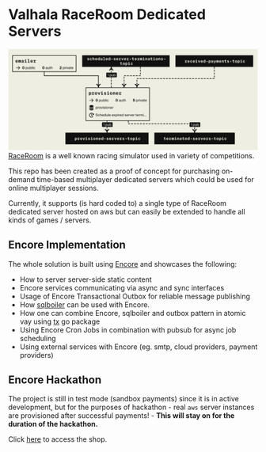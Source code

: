 # Valhala RaceRoom Dedicated Servers
![Flow Sample](res/flow-sample.png)
[RaceRoom](https://game.raceroom.com/) is a well known racing simulator used in variety of competitions.

This repo has been created as a proof of concept for purchasing on-demand time-based multiplayer dedicated servers
which could be used for online multiplayer sessions.

Currently, it supports (is hard coded to) a single type of RaceRoom dedicated server hosted on aws but can 
easily be extended to handle all kinds of games / servers.

## Encore Implementation
The whole solution is built using [Encore](https://encore.dev/) and showcases the following:
- How to server server-side static content 
- Encore services communicating via async and sync interfaces
- Usage of Encore Transactional Outbox for reliable message publishing 
- How [sqlboiler](https://github.com/volatiletech/sqlboiler) can be used with Encore. 
- How one can combine Encore, sqlboiler and outbox pattern in atomic vay using [tx](https://github.com/aneshas/tx) go package
- Using Encore Cron Jobs in combination with pubsub for async job scheduling 
- Using external services with Encore (eg. smtp, cloud providers, payment providers)

## Encore Hackathon
The project is still in test mode (sandbox payments) since it is in active development,
but for the purposes of hackathon - real `aws` server instances are provisioned after 
successful payments! - **This will stay on for the duration of the hackathon.**

Click [here](https://staging-raceroom-mtdi.encr.app/shop/) to access the shop.
